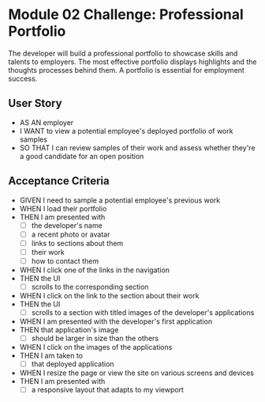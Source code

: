 # Module 02 Challenge: Professional Portfolio

The developer will build a professional portfolio to showcase skills and talents to employers. The most effective portfolio displays highlights and the thoughts processes behind them. A portfolio is essential for employment success.

## User Story

* AS AN employer
* I WANT to view a potential employee's deployed portfolio of work samples
* SO THAT I can review samples of their work and assess whether they're a good candidate for an open position

## Acceptance Criteria

* GIVEN I need to sample a potential employee's previous work
* WHEN I load their portfolio
* THEN I am presented with
    - [ ] the developer's name
    - [ ] a recent photo or avatar
    - [ ] links  to sections about them
    - [ ] their work
    - [ ] how to contact them
* WHEN I click one of the links in the navigation
* THEN the UI
    - [ ] scrolls to the corresponding section
* WHEN I click on the link to the section about their work
* THEN the UI
    - [ ] scrolls to a section with titled images of the developer's applications
* WHEN I am presented with the developer's first application
* THEN that application's image
    - [ ] should be larger in size than the others
* WHEN I click on the images of the applications
* THEN I am taken to
    - [ ] that deployed application
* WHEN I resize the page or view the site on various screens and devices
* THEN I am presented with
    - [ ] a responsive layout that adapts to my viewport
